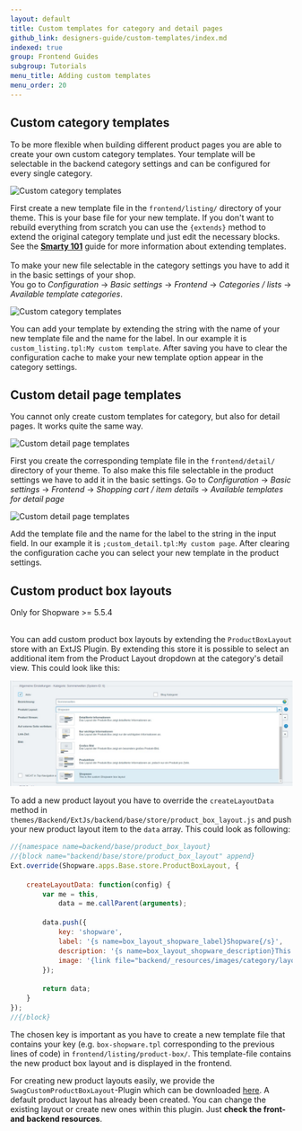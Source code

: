 ```yaml
---
layout: default
title: Custom templates for category and detail pages
github_link: designers-guide/custom-templates/index.md
indexed: true
group: Frontend Guides
subgroup: Tutorials
menu_title: Adding custom templates
menu_order: 20
---
```


<div class="toc-list"></div>

## Custom category templates
To be more flexible when building different product pages you are able to create your own custom category templates. Your template will be selectable in the backend category settings and can be configured for every single category.

![Custom category templates](custom_category_templates.jpg)

First create a new template file in the `frontend/listing/` directory of your theme. This is your base file for your new template. If you don't want to rebuild everything from scratch you can use the `{extends}` method to extend the original category template und just edit the necessary blocks. See the <a href="{{ site.url }}/designers-guide/smarty/" target="_blank"><strong>Smarty 101</strong></a> guide for more information about extending templates.
<br />
<br />
To make your new file selectable in the category settings you have to add it in the basic settings of your shop.  
You go to *Configuration* -> *Basic settings* -> *Frontend* -> *Categories / lists* -> *Available template categories*. 

![Custom category templates](custom_category_templates_2.jpg)

You can add your template by extending the string with the name of your new template file and the name for the label. In our example it is `custom_listing.tpl:My custom template`. After saving you have to clear the configuration cache to make your new template option appear in the category settings.

## Custom detail page templates
You cannot only create custom templates for category, but also for detail pages. It works quite the same way.

![Custom detail page templates](custom_detail_page_templates.jpg)

First you create the corresponding template file in the `frontend/detail/` directory of your theme. To also make this file selectable in the product settings we have to add it in the basic settings.
Go to *Configuration* -> *Basic settings* -> *Frontend* -> *Shopping cart / item details* -> *Available templates for detail page*

![Custom detail page templates](custom_detail_page_templates_2.jpg)

Add the template file and the name for the label to the string in the input field. In our example it is `;custom_detail.tpl:My custom page`. After clearing the configuration cache you can select your new template in the product settings.

## Custom product box layouts
<div class="alert alert-info" role="alert">
Only for Shopware >= 5.5.4
</div>
<br />

You can add custom product box layouts by extending the `ProductBoxLayout` store with an ExtJS Plugin. By extending this store it is possible to select an additional item from the Product Layout dropdown at the category's detail view. 
This could look like this:

![Custom product box layout](custom_product_box_layout.jpg)

To add a new product layout you have to override the `createLayoutData` method in `themes/Backend/ExtJs/backend/base/store/product_box_layout.js` and push your new product layout item to the `data` array. This could look as following:
```javascript
//{namespace name=backend/base/product_box_layout}
//{block name="backend/base/store/product_box_layout" append}
Ext.override(Shopware.apps.Base.store.ProductBoxLayout, {

    createLayoutData: function(config) {
        var me = this,
            data = me.callParent(arguments);

        data.push({
            key: 'shopware',
            label: '{s name=box_layout_shopware_label}Shopware{/s}',
            description: '{s name=box_layout_shopware_description}This is the custom Shopware box layout{/s}',
            image: '{link file="backend/_resources/images/category/layout_box_basic.png"}'
        });

        return data;
    }
});
//{/block}
```

The chosen key is important as you have to create a new template file that contains your key (e.g. `box-shopware.tpl` corresponding to the previous lines of code) in `frontend/listing/product-box/`. This template-file contains the new product box layout and is displayed in the frontend. 

For creating new product layouts easily, we provide the `SwagCustomProductBoxLayout`-Plugin which can be downloaded [here](SwagCustomProductBoxLayout.zip).
A default product layout has already been created. You can change the existing layout or create new ones within this plugin. Just **check the front- and backend resources**. 
